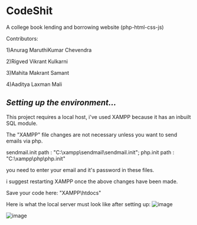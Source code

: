 # CodeShit
A college book lending and borrowing website
(php-html-css-js)

Contributors: 

1)Anurag MaruthiKumar Chevendra

2)Rigved Vikrant Kulkarni

3)Mahita Makrant Samant

4)Aaditya Laxman Mali

## *Setting up the environment...*
This project requires a local host, i've used XAMPP because it has an inbuilt SQL module.


The "XAMPP" file changes are not necessary unless you want to send emails via php. 

sendmail.init path : "C:\xampp\sendmail\sendmail.init";
php.init path : "C:\xampp\php\php.init"

you need to enter your email and it's password in these files.

i suggest restarting XAMPP once the above changes have been made. 

Save your code here: "XAMPP\htdocs" 


Here is what the local server must look like after setting up:
![image](https://user-images.githubusercontent.com/60109857/114347020-f6490880-9b81-11eb-8425-a0f99e19f57b.png)


![image](https://user-images.githubusercontent.com/60109857/114347165-28f30100-9b82-11eb-93a5-2ef8347aab4b.png)


